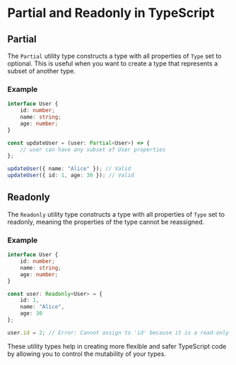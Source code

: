 # Partial and Readonly in TypeScript

## Partial

The `Partial` utility type constructs a type with all properties of `Type` set to optional. This is useful when you want to create a type that represents a subset of another type.

### Example

```typescript
interface User {
    id: number;
    name: string;
    age: number;
}

const updateUser = (user: Partial<User>) => {
    // user can have any subset of User properties
};

updateUser({ name: "Alice" }); // Valid
updateUser({ id: 1, age: 30 }); // Valid
```

## Readonly

The `Readonly` utility type constructs a type with all properties of `Type` set to readonly, meaning the properties of the type cannot be reassigned.

### Example

```typescript
interface User {
    id: number;
    name: string;
    age: number;
}

const user: Readonly<User> = {
    id: 1,
    name: "Alice",
    age: 30
};

user.id = 2; // Error: Cannot assign to 'id' because it is a read-only property.
```

These utility types help in creating more flexible and safer TypeScript code by allowing you to control the mutability of your types.